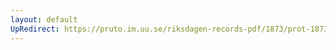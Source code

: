 ```yaml
---
layout: default
UpRedirect: https://pruto.im.uu.se/riksdagen-records-pdf/1873/prot-1873--fk--301.pdf
---
```

